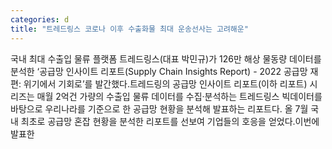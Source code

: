 ```yaml
---
categories: d
title: "트레드링스 코로나 이후 수출화물 최대 운송선사는 고려해운"
---
```

국내 최대 수출입 물류 플랫폼 트레드링스(대표 박민규)가 126만 해상 물동량 데이터를 분석한 ‘공급망 인사이트 리포트(Supply Chain Insights Report) - 2022 공급망 재편: 위기에서 기회로’를 발간했다.트레드링의 공급망 인사이트 리포트(이하 리포트) 시리즈는 매월 2억건 가량의 수출입 물류 데이터를 수집·분석하는 트레드링스 빅데이터를 바탕으로 우리나라를 기준으로 한 공급망 현황을 분석해 발표하는 리포트다. 올 7월 국내 최초로 공급망 혼잡 현황을 분석한 리포트를 선보여 기업들의 호응을 얻었다.이번에 발표한